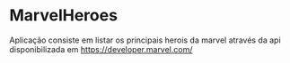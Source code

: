 # MarvelHeroes
Aplicação consiste em listar os principais herois da marvel através da api disponibilizada em https://developer.marvel.com/
